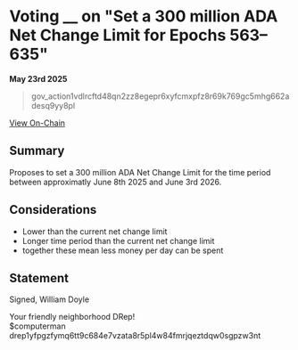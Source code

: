 # Voting __ on "Set a 300 million ADA Net Change Limit for Epochs 563–635"

**May 23rd 2025**

> gov_action1vdlrcftd48qn2zz8egepr6xyfcmxpfz8r69k769gc5mhg662adesq9yy8pl

[View On-Chain]()

## Summary 

Proposes to set a 300 million ADA Net Change Limit for the time period between approximatly June 8th 2025 and June 3rd 2026. 

## Considerations

- Lower than the current net change limit
- Longer time period than the current net change limit
- together these mean less money per day can be spent

## Statement


Signed,
William Doyle

Your friendly neighborhood DRep! <br>
$computerman <br>
drep1yfpgzfymq6tt9c684e7vzata8r5pl4w84fmrjqeztdqw0sgpzw3nt